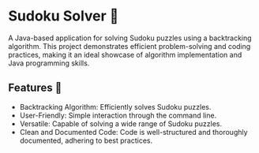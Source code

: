 # Sudoku Solver 🧩
A Java-based application for solving Sudoku puzzles using a backtracking algorithm. This project demonstrates efficient problem-solving and coding practices, making it an ideal showcase of algorithm implementation and Java programming skills.

## Features 🌟
 - Backtracking Algorithm: Efficiently solves Sudoku puzzles.
 - User-Friendly: Simple interaction through the command line.
 - Versatile: Capable of solving a wide range of Sudoku puzzles.
 - Clean and Documented Code: Code is well-structured and thoroughly documented, adhering to best practices.
